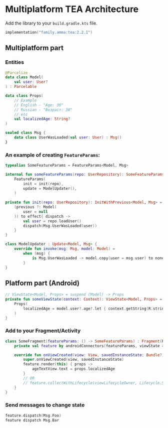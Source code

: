 # Multiplatform TEA Architecture
Add the library to your `build.gradle.kts` file.
```kotlin
implementation("family.amma:tea:2.2.1")
```

## Multiplatform part

### Entities
```kotlin
@Parcelize
data class Model(
    val user: User?
) : Parcelable

data class Props(
    // Example
    // English - "Age: 30"
    // Russian - "Возраст: 30"
    // etc
    val localizedAge: String?
)

sealed class Msg {
    data class UserWasLoaded(val user: User) : Msg()
}
```

### An example of creating `FeatureParams`:

```kotlin
typealias SomeFeatureParams = FeatureParams<Model, Msg>

internal fun someFeatureParams(repo: UserRepository): SomeFeatureParams =
    FeatureParams(
        init = init(repo),
        update = ModelUpdater(),
    )
    
private fun init(repo: UserRepository): InitWithPrevious<Model, Msg> = { previous: Model? ->
    (previous ?: Model(
        user = null
    )) to effect{ dispatch ->
        val user = repo.loadUser()
        dispatch(Msg.UserWasLoaded(user))
    }   
}

class ModelUpdater : Update<Model, Msg> {
    override fun invoke(msg: Msg, model: Model) =
        when (msg) {
            is Msg.UserWasLoaded -> model.copy(user = msg.user) to none()
        }
}
```

## Platform part (Android)

```kotlin
// ViewState<Model, Props> = suspend (Model) -> Props 
private fun someViewState(context: Context): ViewState<Model, Props> = { model ->
    Props(
        localizedAge = model.user?.age?.let { context.getString(R.string.age, it) }
    )
}
```

### Add to your Fragment/Activity

```kotlin
class SomeFragment(featureParams: () -> SomeFeatureParams) : Fragment(R.layout.fragment_some) {
    private val feature by androidConnectors(featureParams, viewState = { someViewState(context) })

    override fun onViewCreated(view: View, savedInstanceState: Bundle?) {
        super.onViewCreated(view, savedInstanceState)
        feature.render(this) { props ->
            ageTextView.text = props.localizedAge
        }
        // OR 
        // feature.collectWithLifecycle(viewLifecycleOwner, Lifecycle.State.STARTED) { props -> }
    }
}
```

### Send messages to change state

```kotlin
feature.dispatch(Msg.Foo)
feature dispatch Msg.Bar
```
